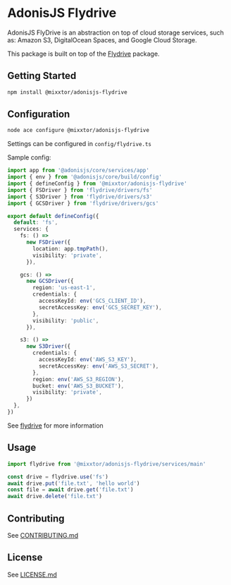 # AdonisJS Flydrive

AdonisJS FlyDrive is an abstraction on top of cloud storage services, such as: Amazon S3, DigitalOcean Spaces, and Google Cloud Storage.

This package is built on top of the [Flydrive](https://github.com/flydrive-js/core) package.

## Getting Started

```bash
npm install @mixxtor/adonisjs-flydrive
```

## Configuration

```bash
node ace configure @mixxtor/adonisjs-flydrive
```

Settings can be configured in `config/flydrive.ts`

Sample config:

```ts
import app from '@adonisjs/core/services/app'
import { env } from '@adonisjs/core/build/config'
import { defineConfig } from '@mixxtor/adonisjs-flydrive'
import { FSDriver } from 'flydrive/drivers/fs'
import { S3Driver } from 'flydrive/drivers/s3'
import { GCSDriver } from 'flydrive/drivers/gcs'

export default defineConfig({
  default: 'fs',
  services: {
    fs: () =>
      new FSDriver({
        location: app.tmpPath(),
        visibility: 'private',
      }),

    gcs: () =>
      new GCSDriver({
        region: 'us-east-1',
        credentials: {
          accessKeyId: env('GCS_CLIENT_ID'),
          secretAccessKey: env('GCS_SECRET_KEY'),
        },
        visibility: 'public',
      }),

    s3: () =>
      new S3Driver({
        credentials: {
          accessKeyId: env('AWS_S3_KEY'),
          secretAccessKey: env('AWS_S3_SECRET'),
        },
        region: env('AWS_S3_REGION'),
        bucket: env('AWS_S3_BUCKET'),
        visibility: 'private',
      })
  },
})
```

See [flydrive](https://github.com/flydrive-js/core) for more information

## Usage

```ts
import flydrive from '@mixxtor/adonisjs-flydrive/services/main'

const drive = flydrive.use('fs')
await drive.put('file.txt', 'hello world')
const file = await drive.get('file.txt')
await drive.delete('file.txt')
```

## Contributing

See [CONTRIBUTING.md](https://github.com/mixxtor/adonisjs-flydrive/blob/master/CONTRIBUTING.md)

## License

See [LICENSE.md](https://github.com/mixxtor/adonisjs-flydrive/blob/master/LICENSE.md)